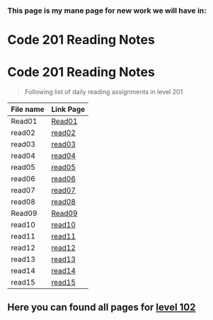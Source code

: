 ### This page is my mane page for new work we will have in:

# Code 201 Reading Notes

# Code 201 Reading Notes

>Following list of daily reading assignments in level 201

File name | Link Page
------------ | -------------
Read01 | [Read01](read01.md)
read02 | [read02]()
read03 | [read03]()
read04 | [read04]()
read05 | [read05]()
read06 | [read06]()
read07 | [read07]()
read08 | [read08]()
Read09 | [Read09]()
read10 | [read10]()
read11 | [read11]()
read12 | [read12]()
read13 | [read13]()
read14 | [read14]()
read15 | [read15]()


## Here you can found all pages for [level 102](Code102ReadingNotes.md) 


